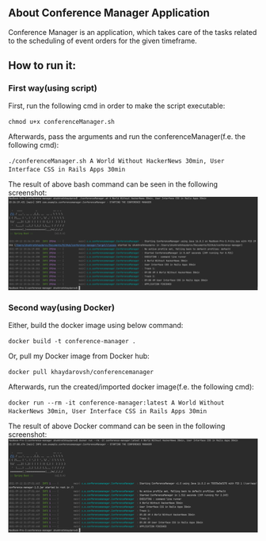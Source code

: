 ## About Conference Manager Application

Conference Manager is an application, which takes care of the tasks related to the scheduling of event orders for the given timeframe.

## How to run it:
### First way(using script)
First, run the following cmd in order to make the script executable:

`chmod u+x conferenceManager.sh`

Afterwards, pass the arguments and run the conferenceManager(f.e. the following cmd):

`./conferenceManager.sh A World Without HackerNews 30min, User Interface CSS in Rails Apps 30min`

The result of above bash command can be seen in the following screenshot:
![](Screenshot-bash.png)

### Second way(using Docker)
Either, build the docker image using below command:

`docker build -t conference-manager .`

Or, pull my Docker image from Docker hub:

`docker pull khaydarovsh/conferencemanager`

Afterwards, run the created/imported docker image(f.e. the following cmd):

`docker run --rm -it conference-manager:latest A World Without HackerNews 30min, User Interface CSS in Rails Apps 30min`

The result of above Docker command can be seen in the following screenshot:
![](Screenshot-docker.png)
